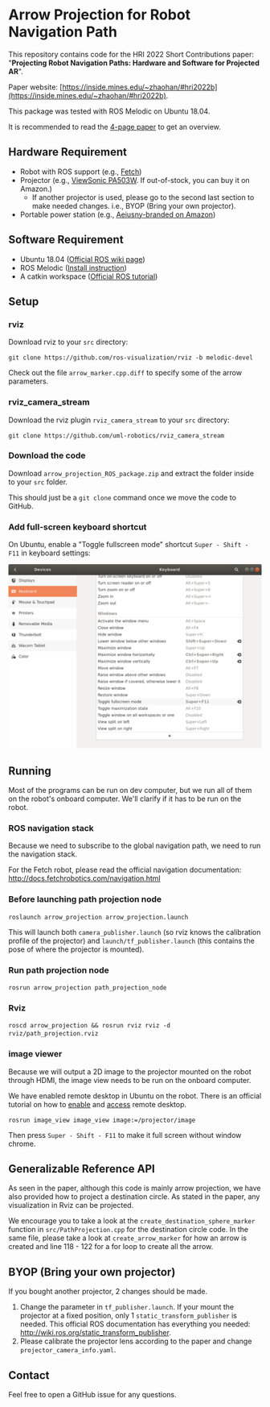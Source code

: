 # Arrow Projection for Robot Navigation Path

This repository contains code for the HRI 2022 Short Contributions paper: "**Projecting Robot Navigation Paths: Hardware and Software for Projected AR**".

Paper website: [https://inside.mines.edu/~zhaohan/#hri2022b](https://inside.mines.edu/~zhaohan/#hri2022b).

This package was tested with ROS Melodic on Ubuntu 18.04.

It is recommended to read the [4-page paper](https://inside.mines.edu/~zhaohan/hri22-nav-paths-projection/hri22-nav-paths-projection-hardware-software-projected-AR.pdf) to get an overview.

## Hardware Requirement

- Robot with ROS support (e.g., [Fetch](https://docs.fetchrobotics.com/))
- Projector (e.g., [ViewSonic PA503W](https://www.viewsonic.com/us/pa503w.html). If out-of-stock, you can buy it on Amazon.)
  - If another projector is used, please go to the second last section to make needed changes. i.e., BYOP (Bring your own projector).
- Portable power station (e.g., [Aeiusny-branded on Amazon](https://www.amazon.com/dp/B095P7QX3G/))

## Software Requirement

- Ubuntu 18.04 ([Official ROS wiki page](https://ubuntu.com/tutorials/install-ubuntu-desktop#1-overview))
- ROS Melodic ([Install instruction](https://wiki.ros.org/melodic/Installation/Ubuntu))
- A catkin workspace ([Official ROS tutorial](http://wiki.ros.org/catkin/Tutorials/create_a_workspace))

## Setup

### rviz

Download rviz to your `src` directory: 

    git clone https://github.com/ros-visualization/rviz -b melodic-devel

Check out the file `arrow_marker.cpp.diff` to specify some of the arrow parameters.

### rviz_camera_stream

Download the rviz plugin `rviz_camera_stream` to your `src` directory: 

    git clone https://github.com/uml-robotics/rviz_camera_stream

### Download the code

Download `arrow_projection_ROS_package.zip` and extract the folder inside to your `src` folder.

This should just be a `git clone` command once we move the code to GitHub.

### Add full-screen keyboard shortcut

On Ubuntu, enable a "Toggle fullscreen mode" shortcut `Super - Shift - F11` in keyboard settings:

![Ubuntu keyboard settings window](images/ubuntu-keyboard-setting.png)

## Running

Most of the programs can be run on dev computer, but we run all of them on the robot's onboard computer. We'll clarify if it has to be run on the robot.

### ROS navigation stack

Because we need to subscribe to the global navigation path, we need to run the navigation stack.

For the Fetch robot, please read the official navigation documentation: http://docs.fetchrobotics.com/navigation.html

### Before launching path projection node

    roslaunch arrow_projection arrow_projection.launch

This will launch both `camera_publisher.launch` (so rviz knows the calibration profile of the projector) and `launch/tf_publisher.launch` (this contains the pose of where the projector is mounted).

### Run path projection node

    rosrun arrow_projection path_projection_node

### Rviz

    roscd arrow_projection && rosrun rviz rviz -d rviz/path_projection.rviz

### image viewer

Because we will output a 2D image to the projector mounted on the robot through HDMI, the image view needs to be run on the onboard computer.

We have enabled remote desktop in Ubuntu on the robot. There is an official tutorial on how to [enable](https://help.ubuntu.com/stable/ubuntu-help/sharing-desktop.html.en) and [access](https://ubuntu.com/tutorials/access-remote-desktop) remote desktop.

    rosrun image_view image_view image:=/projector/image

Then press `Super - Shift - F11` to make it full screen without window chrome.

## Generalizable Reference API

As seen in the paper, although this code is mainly arrow projection, we have also provided how to project a destination circle. As stated in the paper, any visualization in Rviz can be projected. 

We encourage you to take a look at the `create_destination_sphere_marker` function in `src/PathProjection.cpp` for the destination circle code. In the same file, please take a look at `create_arrow_marker` for how an arrow is created and line 118 - 122 for a for loop to create all the arrow.

## BYOP (Bring your own projector)

If you bought another projector, 2 changes should be made.

1. Change the parameter in `tf_publisher.launch`. If your mount the projector at a fixed position, only 1 `static_transform_publisher` is needed. This official ROS documentation has everything you needed: http://wiki.ros.org/static_transform_publisher.
2. Please calibrate the projector lens according to the paper and change `projector_camera_info.yaml`.

## Contact

Feel free to open a GitHub issue for any questions.
